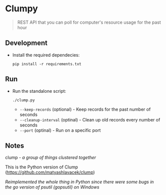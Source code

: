 # Clumpy

> REST API that you can poll for computer's resource usage for the past hour

## Development

- Install the required dependecies:
  ```
  pip install -r requirements.txt
  ```

## Run

- Run the standalone script:
  ```
  ./clump.py
  ```
  - `--keep-records` (optional) - Keep records for the past number of seconds
  - `--cleanup-interval` (optinal) - Clean up old records every number of seconds
  - `--port` (optinal) - Run on a specific port

## Notes

clump - _a group of things clustered together_

This is the Python version of Clump (https://github.com/matyashlavacek/clump)

_Reimplemented the whole thing in Python since there were some bugs in the go version of psutil (gopsutil) on Windows_
